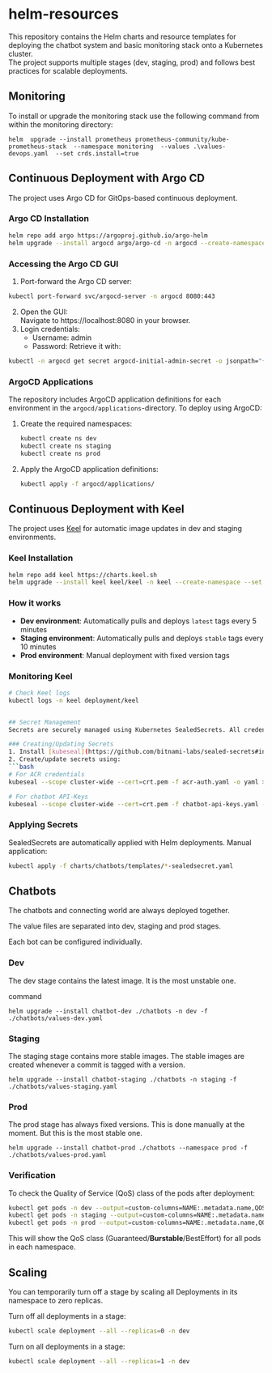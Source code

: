 # helm-resources

This repository contains the Helm charts and resource templates for deploying the chatbot system and basic monitoring stack onto a Kubernetes cluster.  
The project supports multiple stages (dev, staging, prod) and follows best practices for scalable deployments.

## Monitoring

To install or upgrade the monitoring stack use the following command from within the monitoring directory:
```
helm  upgrade --install prometheus prometheus-community/kube-prometheus-stack  --namespace monitoring  --values .\values-devops.yaml  --set crds.install=true
```

## Continuous Deployment with Argo CD
The project uses Argo CD for GitOps-based continuous deployment. 

### Argo CD Installation
```bash
helm repo add argo https://argoproj.github.io/argo-helm
helm upgrade --install argocd argo/argo-cd -n argocd --create-namespace --set ha.enabled=false
```

### Accessing the Argo CD GUI
1. Port-forward the Argo CD server:
```bash
kubectl port-forward svc/argocd-server -n argocd 8080:443
```
2. Open the GUI:  
Navigate to https://localhost:8080 in your browser.
3. Login credentials:
   - Username: admin
   - Password: Retrieve it with:
```bash
kubectl -n argocd get secret argocd-initial-admin-secret -o jsonpath="{.data.password}" | base64 -d
```

### ArgoCD Applications
The repository includes ArgoCD application definitions for each environment in the `argocd/applications`-directory. To deploy using ArgoCD:
1. Create the required namespaces:
   ```bash
   kubectl create ns dev
   kubectl create ns staging
   kubectl create ns prod
   ```
2. Apply the ArgoCD application definitions:
   ```bash
   kubectl apply -f argocd/applications/
   ```

## Continuous Deployment with Keel
The project uses [Keel](https://keel.sh/) for automatic image updates in dev and staging environments.

### Keel Installation
```bash
helm repo add keel https://charts.keel.sh 
helm upgrade --install keel keel/keel -n keel --create-namespace --set service.type=ClusterIP
```

### How it works
- **Dev environment**: Automatically pulls and deploys `latest` tags every 5 minutes
- **Staging environment**: Automatically pulls and deploys `stable` tags every 10 minutes  
- **Prod environment**: Manual deployment with fixed version tags

### Monitoring Keel
```bash
# Check Keel logs
kubectl logs -n keel deployment/keel


## Secret Management
Secrets are securely managed using Kubernetes SealedSecrets. All credentials are encrypted and safe to store in version control.

### Creating/Updating Secrets
1. Install [kubeseal](https://github.com/bitnami-labs/sealed-secrets#installation)
2. Create/update secrets using:
```bash
# For ACR credentials
kubeseal --scope cluster-wide --cert=crt.pem -f acr-auth.yaml -o yaml > charts/chatbots/templates/acr-auth-sealedsecret.yaml

# For chatbot API-Keys
kubeseal --scope cluster-wide --cert=crt.pem -f chatbot-api-keys.yaml -o yaml > charts/chatbots/templates/chatbot-api-keys-sealedsecret.yaml
```

### Applying Secrets
SealedSecrets are automatically applied with Helm deployments. Manual application:
```bash
kubectl apply -f charts/chatbots/templates/*-sealedsecret.yaml
```

## Chatbots

The chatbots and connecting world are always deployed together. 

The value files are separated into dev, staging and prod stages. 

Each bot can be configured individually. 

### Dev

The dev stage contains the latest image. It is the most unstable one.

command
```
helm upgrade --install chatbot-dev ./chatbots -n dev -f ./chatbots/values-dev.yaml
```

### Staging

The staging stage contains more stable images. The stable images are created whenever a commit is tagged with a version.

```
helm upgrade --install chatbot-staging ./chatbots -n staging -f ./chatbots/values-staging.yaml
```

### Prod

The prod stage has always fixed versions. This is done manually at the moment. But this is the most stable one.

```
helm upgrade --install chatbot-prod ./chatbots --namespace prod -f ./chatbots/values-prod.yaml
```

### Verification
To check the Quality of Service (QoS) class of the pods after deployment:
```bash
kubectl get pods -n dev --output=custom-columns=NAME:.metadata.name,QOS:.status.qosClass
kubectl get pods -n staging --output=custom-columns=NAME:.metadata.name,QOS:.status.qosClass
kubectl get pods -n prod --output=custom-columns=NAME:.metadata.name,QOS:.status.qosClass
```
This will show the QoS class (Guaranteed/**Burstable**/BestEffort) for all pods in each namespace.
## Scaling


You can temporarily turn off a stage by scaling all Deployments in its namespace to zero replicas.

Turn off all deployments in a stage:
```bash
kubectl scale deployment --all --replicas=0 -n dev
```
Turn on all deployments in a stage:
```bash
kubectl scale deployment --all --replicas=1 -n dev
```